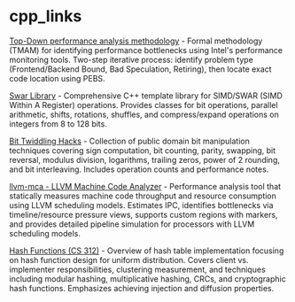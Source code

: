 # cpp_links
[Top-Down performance analysis methodology](https://easyperf.net/blog/2019/02/09/Top-Down-performance-analysis-methodology) - Formal methodology (TMAM) for identifying performance bottlenecks using Intel's performance monitoring tools. Two-step iterative process: identify problem type (Frontend/Backend Bound, Bad Speculation, Retiring), then locate exact code location using PEBS.

[Swar Library](https://programming.sirrida.de/swar.html) - Comprehensive C++ template library for SIMD/SWAR (SIMD Within A Register) operations. Provides classes for bit operations, parallel arithmetic, shifts, rotations, shuffles, and compress/expand operations on integers from 8 to 128 bits.

[Bit Twiddling Hacks](https://graphics.stanford.edu/~seander/bithacks.html) - Collection of public domain bit manipulation techniques covering sign computation, bit counting, parity, swapping, bit reversal, modulus division, logarithms, trailing zeros, power of 2 rounding, and bit interleaving. Includes operation counts and performance notes.

[llvm-mca - LLVM Machine Code Analyzer](https://llvm.org/docs/CommandGuide/llvm-mca.html) - Performance analysis tool that statically measures machine code throughput and resource consumption using LLVM scheduling models. Estimates IPC, identifies bottlenecks via timeline/resource pressure views, supports custom regions with markers, and provides detailed pipeline simulation for processors with LLVM scheduling models.

[Hash Functions (CS 312)](https://www.cs.cornell.edu/courses/cs312/2008sp/lectures/lec21.html) - Overview of hash table implementation focusing on hash function design for uniform distribution. Covers client vs. implementer responsibilities, clustering measurement, and techniques including modular hashing, multiplicative hashing, CRCs, and cryptographic hash functions. Emphasizes achieving injection and diffusion properties.

